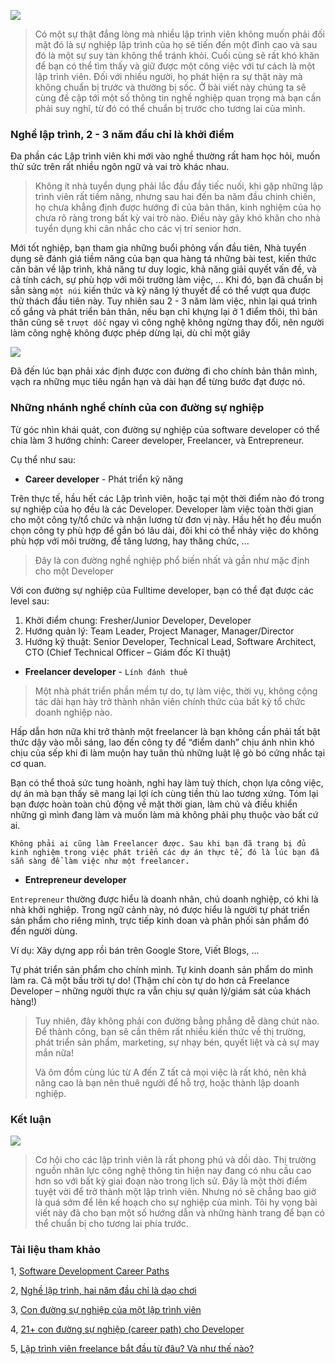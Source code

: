 ![](https://images.viblo.asia/23a4cb15-b345-4510-9d2d-dc8a3bb70e13.png)

> Có một sự thật đắng lòng mà nhiều lập trình viên không muốn phải đối mặt đó là sự nghiệp lập trình của họ sẽ tiến đến một đỉnh cao và sau đó là một sự suy tàn không thể tránh khỏi. Cuối cùng sẽ rất khó khăn để bạn có thể tìm thấy và giữ được một công việc với tư cách là một lập trình viên. Đối với nhiều người, họ phát hiện ra sự thật này mà không chuẩn bị trước và thường bị sốc. Ở bài viết này chúng ta sẽ cùng đề cập tới một số thông tin nghề nghiệp quan trọng mà bạn cần phải suy nghĩ, từ đó có thể chuẩn bị trước cho tương lai của mình.

### Nghề lập trình, 2 - 3 năm đầu chỉ là khởi điểm

Đa phần các Lập trình viên khi mới vào nghề thường rất ham học hỏi, muốn thử sức trên rất nhiều ngôn ngữ và vai trò khác nhau.

> Không ít nhà tuyển dụng phải lắc đầu đầy tiếc nuối, khi gặp những lập trình viên rất tiềm năng, nhưng sau hai đến ba năm đầu chinh chiến, họ chưa khẳng định được hướng đi của bản thân, kinh nghiệm của họ chưa rõ ràng trong bất kỳ vai trò nào. Điều này gây khó khăn cho nhà tuyển dụng khi cân nhắc cho các vị trí senior hơn.

Mới tốt nghiệp, bạn tham gia những buổi phỏng vấn đầu tiên, Nhà tuyển dụng sẽ đánh giá tiềm năng của bạn qua hàng tá những bài test, kiến thức căn bản về lập trình, khả năng tư duy logic, khả năng giải quyết vấn đề, và cả tính cách, sự phù hợp với môi trường làm việc, ... Khi đó, bạn đã chuẩn bị sẵn sàng `một núi` kiến thức và kỹ năng lý thuyết để có thể vượt qua được thử thách đầu tiên này. Tuy nhiên sau 2 - 3 năm làm việc, nhìn lại quá trình cố gắng và phát triển bản thân, nếu bạn chỉ khựng lại ở 1 điểm thôi, thì bản thân cũng sẽ `trượt dốc` ngay vì công nghệ không ngừng thay đổi, nên người làm công nghệ không được phép dừng lại, dù chỉ một giây

![](https://images.viblo.asia/8bc5f1d0-1578-4c21-a27e-20f52bf3295c.jpg)

Đã đến lúc bạn phải xác định được con đường đi cho chính bản thân mình, vạch ra những mục tiêu ngắn hạn và dài hạn để từng bước đạt được nó.
### Những nhánh nghề chính của con đường sự nghiệp
Từ góc nhìn khái quát, con đường sự nghiệp của software developer có thể chia làm 3 hướng chính: Career developer, Freelancer, và Entrepreneur.

Cụ thể như sau:

- **Career developer** - Phát triển kỹ năng

Trên thực tế, hầu hết các Lập trình viên, hoặc tại một thời điểm nào đó trong sự nghiệp của họ đều là các Developer. Developer làm việc toàn thời gian cho một công ty/tổ chức và nhận lương từ đơn vị này. Hầu hết họ đều muốn chọn công ty phù hợp để gắn bó lâu dài, đôi khi có thể nhảy việc do không phù hợp với môi trường, để tăng lương, hay thăng chức, ...

> Đây là con đường nghề nghiệp phổ  biến nhất và gần như mặc định cho một Developer

Với con đường sự nghiệp của Fulltime developer, bạn có thể đạt được các level sau:
1. Khởi điểm chung: Fresher/Junior Developer, Developer
1. Hướng quản lý: Team Leader, Project Manager, Manager/Director
1. Hướng kỹ thuật: Senior Developer, Technical Lead, Software Architect, CTO (Chief Technical Officer – Giám đốc Kĩ thuật)

- **Freelancer developer** - `Lính đánh thuê`

> Một nhà phát triển phần mềm tự do, tự làm việc, thời vụ, không cộng tác dài hạn hày trở thành nhân viên chính thức của bất kỳ tổ chức doanh nghiệp nào.

Hấp dẫn hơn nữa khi trở thành một freelancer là bạn không cần phải tất bật thức dậy vào mỗi sáng, lao đến công ty để “điểm danh” chịu ánh nhìn khó chịu của sếp khi đi làm muộn hay tuân thủ những luật lệ gò bó cứng nhắc tại cơ quan.

Bạn có thể thoả sức tung hoành, nghỉ hay làm tuỳ thích, chọn lựa công việc, dự án mà bạn thấy sẽ mang lại lợi ích cùng tiền thù lao tương xứng. Tóm lại bạn được hoàn toàn chủ động về mặt thời gian, làm chủ và điều khiển những gì mình đang làm và muốn làm mà không phải phụ thuộc vào bất cứ ai.

`Không phải ai cũng làm Freelancer được. Sau khi bạn đã trang bị đủ kinh nghiệm trong việc phát triển các dự án thực tế, đó là lúc bạn đã sẵn sàng để làm việc như một freelancer.` 
- **Entrepreneur developer**

`Entrepreneur` thường được hiểu là doanh nhân, chủ doanh nghiệp, có khi là nhà khởi nghiệp. Trong ngữ cảnh này, nó được hiểu là người tự phát triển sản phẩm cho riêng mình, trực tiếp kinh doan và phân phối sản phẩm đó đến người dùng.

Ví dụ: Xây dựng app rồi bán trên Google Store, Viết Blogs, ...

Tự phát triển sản phẩm cho chính mình. Tự kinh doanh sản phẩm do mình làm ra. Cả một bầu trời tự do! (Thậm chí còn tự do hơn cả Freelance Developer – những người thực ra vẫn chịu sự quản lý/giám sát của khách hàng!)

> Tuy nhiên, đây không phải con đường bằng phẳng dễ dàng chút nào. Để thành công, bạn sẽ cần thêm rất nhiều kiến thức về thị trường, phát triển sản phẩm, marketing, sự nhạy bén, quyết liệt và cả sự may mắn nữa!
> 
> Và ôm đồm cùng lúc từ A đến Z tất cả mọi việc là rất khó, nên khả năng cao là bạn nên thuê người để hỗ trợ, hoặc thành lập doanh nghiệp.

### Kết luận

![](https://images.viblo.asia/758ee379-80ff-4f26-9a64-f64d01cc7a24.jpg)

> Cơ hội cho các lập trình viên là rất phong phú và dồi dào. Thị trường nguồn nhân lực công nghệ thông tin hiện nay đang có nhu cầu cao hơn so với bất kỳ giai đoạn nào trong lịch sử. Đây là một thời điểm tuyệt vời để trở thành một lập trình viên. Nhưng nó sẽ chẳng bao giờ là quá sớm để lên kế hoạch cho sự nghiệp của mình. Tôi hy vọng bài viết này đã cho bạn một số hướng dẫn và những hành trang để bạn có thể chuẩn bị cho tương lai phía trước.

### Tài liệu tham khảo
1, [Software Development Career Paths](https://simpleprogrammer.com/software-development-career-paths/)

2, [Nghề lập trình, hai năm đầu chỉ là dạo chơi](https://www.topitworks.com/blogs/dao-choi-nghe-lap-trinh/)

3, [Con đường sự nghiệp của một lập trình viên](https://techmaster.vn/posts/33869/con-duong-su-nghiep-cua-mot-lap-trinh-vien)

4, [21+ con đường sự nghiệp (career path) cho Developer](https://itviec.com/blog/con-duong-su-nghiep/)

5, [Lập trình viên freelance bắt đầu từ đâu? Và như thế nào?](https://techtalk.vn/lap-trinh-vien-freelancer-bat-dau-tu-dau-va-nhu-the-nao.html)